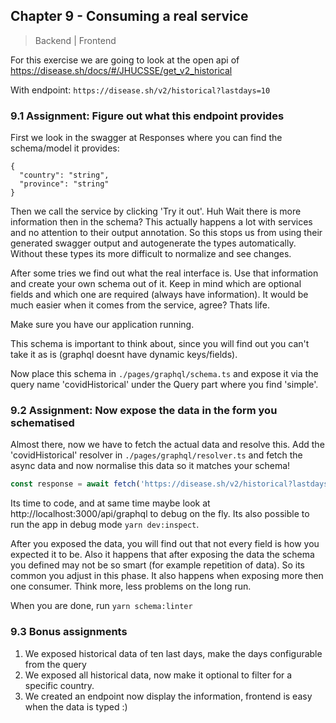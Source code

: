 ## Chapter 9 - Consuming a real service

> Backend | Frontend

For this exercise we are going to look at the open api of https://disease.sh/docs/#/JHUCSSE/get_v2_historical

With endpoint: `https://disease.sh/v2/historical?lastdays=10`

### 9.1 Assignment: Figure out what this endpoint provides

First we look in the swagger at Responses where you can find the schema/model it provides:

```
{
  "country": "string",
  "province": "string"
}
```

Then we call the service by clicking 'Try it out'. Huh Wait there is more information then in the schema?
This actually happens a lot with services and no attention to their output annotation. So this stops us from using their generated swagger output and autogenerate the types automatically. Without these types its more difficult to normalize and see changes.

After some tries we find out what the real interface is. Use that information and create your own schema out of it. Keep in mind which are optional fields and which one are required (always have information). It would be much easier when it comes from the service, agree? Thats life.

Make sure you have our application running.

This schema is important to think about, since you will find out you can't take it as is (graphql doesnt have dynamic keys/fields).

Now place this schema in `./pages/graphql/schema.ts` and expose it via the query name 'covidHistorical' under the Query part where you find 'simple'.

### 9.2 Assignment: Now expose the data in the form you schematised

Almost there, now we have to fetch the actual data and resolve this. Add the 'covidHistorical' resolver in `./pages/graphql/resolver.ts` and fetch the async data and now normalise this data so it matches your schema!

```js
const response = await fetch('https://disease.sh/v2/historical?lastdays=10');
```

Its time to code, and at same time maybe look at http://localhost:3000/api/graphql to debug on the fly. Its also possible to run the app in debug mode `yarn dev:inspect`.

After you exposed the data, you will find out that not every field is how you expected it to be. Also it happens that after exposing the data the schema you defined may not be so smart (for example repetition of data). So its common you adjust in this phase. It also happens when exposing more then one consumer. Think more, less problems on the long run.

When you are done, run `yarn schema:linter`

### 9.3 Bonus assignments

1. We exposed historical data of ten last days, make the days configurable from the query
2. We exposed all historical data, now make it optional to filter for a specific country.
3. We created an endpoint now display the information, frontend is easy when the data is typed :)
